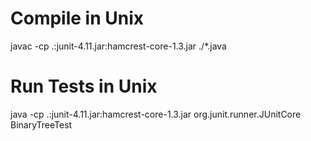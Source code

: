 Compile in Unix
==============

javac -cp .:junit-4.11.jar:hamcrest-core-1.3.jar ./*.java

Run Tests in Unix
================

java -cp .:junit-4.11.jar:hamcrest-core-1.3.jar org.junit.runner.JUnitCore BinaryTreeTest

